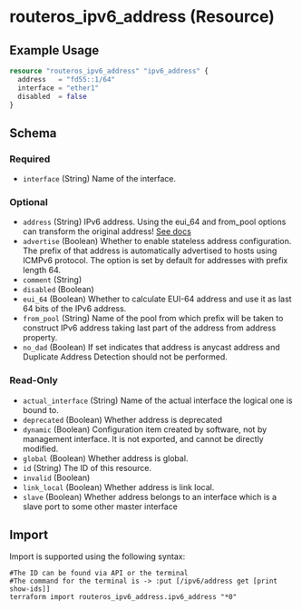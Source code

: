 # routeros_ipv6_address (Resource)


## Example Usage
```terraform
resource "routeros_ipv6_address" "ipv6_address" {
  address   = "fd55::1/64"
  interface = "ether1"
  disabled  = false
}
```

<!-- schema generated by tfplugindocs -->
## Schema

### Required

- `interface` (String) Name of the interface.

### Optional

- `address` (String) IPv6 address. Using the eui_64 and from_pool options can transform the original address! [See docs](https://wiki.mikrotik.com/wiki/Manual:IPv6/Address#Properties)
- `advertise` (Boolean) Whether to enable stateless address configuration. The prefix of that address is automatically advertised to hosts using ICMPv6 protocol. The option is set by default for addresses with prefix length 64.
- `comment` (String)
- `disabled` (Boolean)
- `eui_64` (Boolean) Whether to calculate EUI-64 address and use it as last 64 bits of the IPv6 address.
- `from_pool` (String) Name of the pool from which prefix will be taken to construct IPv6 address taking last part of the address from address property.
- `no_dad` (Boolean) If set indicates that address is anycast address and Duplicate Address Detection should not be performed.

### Read-Only

- `actual_interface` (String) Name of the actual interface the logical one is bound to.
- `deprecated` (Boolean) Whether address is deprecated
- `dynamic` (Boolean) Configuration item created by software, not by management interface. It is not exported, and cannot be directly modified.
- `global` (Boolean) Whether address is global.
- `id` (String) The ID of this resource.
- `invalid` (Boolean)
- `link_local` (Boolean) Whether address is link local.
- `slave` (Boolean) Whether address belongs to an interface which is a slave port to some other master interface

## Import
Import is supported using the following syntax:
```shell
#The ID can be found via API or the terminal
#The command for the terminal is -> :put [/ipv6/address get [print show-ids]]
terraform import routeros_ipv6_address.ipv6_address "*0"
```
